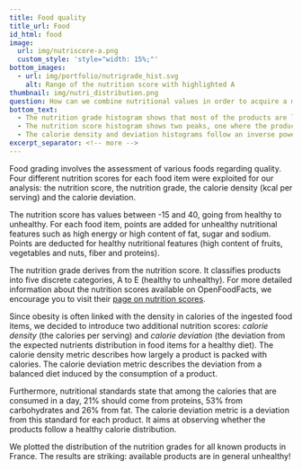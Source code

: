```yaml
---
title: Food quality
title_url: Food
id_html: food
image:
  url: img/nutriscore-a.png
  custom_style: 'style="width: 15%;"'
bottom_images:
  - url: img/portfolio/nutrigrade_hist.svg
    alt: Range of the nutrition score with highlighted A
thumbnail: img/nutri_distribution.png
question: How can we combine nutritional values in order to acquire a metric that indicates the obesogenic level of each food item?
bottom_text:
  - The nutrition grade histogram shows that most of the products are labeled with a 3 or higher, which indicates that healthy products are rare.
  - The nutrition score histogram shows two peaks, one where the products are around 0 (i.e. nutrition grade of 2) and the other one with products around 15 (nutrition grade of 4). Most products are however well above 0 (i.e. nutrition grade of 2 or higher), hence the lack of healthy products is reinforced.
  - The calorie density and deviation histograms follow an inverse power law. Most products have low calorie density and deviation.
excerpt_separator: <!-- more -->
---
```

Food grading involves the assessment of various foods regarding quality. Four different nutrition scores for each food item were exploited for our analysis: the nutrition score, the nutrition grade, the calorie density (kcal per serving) and the calorie deviation.

<!-- more -->
The nutrition score has values between -15 and 40, going from healthy to unhealthy. For each food item, points are added for unhealthy nutritional features such as high energy or high content of fat, sugar and sodium. Points are deducted for healthy nutritional features (high content of fruits, vegetables and nuts, fiber and proteins).

The nutrition grade derives from the nutrition score. It classifies products into five discrete categories, A to E (healthy to unhealthy). For more detailed information about the nutrition scores available on OpenFoodFacts, we encourage you to visit their [page on nutrition scores](https://fr.openfoodfacts.org/nutriscore).

Since obesity is often linked with the density in calories of the ingested food items, we decided to introduce two additional nutrition scores: *calorie density* (the calories per serving) and *calorie deviation* (the deviation from the expected nutrients distribution in food items for a healthy diet). The calorie density metric describes how largely a product is packed with calories. The calorie deviation metric describes the deviation from a balanced diet induced by the consumption of a product.

Furthermore, nutritional standards state that among the calories that are consumed in a day, 21% should come from proteins, 53% from carbohydrates and 26% from fat. The calorie deviation metric is a deviation from this standard for each product. It aims at observing whether the products follow a healthy calorie distribution.

We plotted the distribution of the nutrition grades for all known products in France. The results are striking: available products are in general unhealthy!
